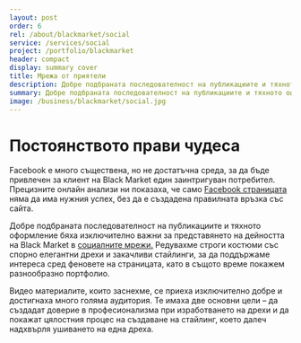 ```yaml
---
layout: post
order: 6
rel: /about/blackmarket/social
service: /services/social
project: /portfolio/blackmarket
header: compact
display: summary cover
title: Мрежа от приятели
description: Добре подбраната последователност на публикациите и тяхното оформление бяха изключително важни за представянето на дейността на Black Market в социалните мрежи.
summary: Добре подбраната последователност на публикациите и тяхното оформление бяха изключително важни за представянето на дейността на Black Market в социалните мрежи.Facebook e много съществена, но не достатъчна среда, за да бъде привлечен за клиент един заинтригуван потребител. Прецизните онлайн анализи ни показаха, че само Facebook страницата няма да има нужния успех, без да е създадена правилната връзка със сайта. 
image: /business/blackmarket/social.jpg
---
```

# Постоянството прави чудеса
Facebook e много съществена, но не достатъчна среда, за да бъде привлечен за клиент на Black Market един заинтригуван потребител. Прецизните онлайн анализи ни показаха, че само [Facebook страницата](./../../маркетинг/социални-мрежи.html) няма да има нужния успех, без да е създадена правилната връзка със сайта. 

Добре подбраната последователност на публикациите и тяхното оформление бяха изключително важни за представянето на дейността на Black Market в [социалните мрежи.](./../../маркетинг/социални-мрежи.html) Редувахме строги костюми със спорно елегантни дрехи и закачливи стайлинги, за да поддържаме интереса сред феновете на страницата, като в същото време покажем разнообразно портфолио.

Видео материалите, които заснехме, се приеха изключително добре и достигнаха много голяма аудитория. Те имаха две основни цели – да създадат доверие в професионализма при изработването на дрехи и да покажат цялостния процес на създаване на стайлинг, което далеч надхвърля ушиването на една дреха.
